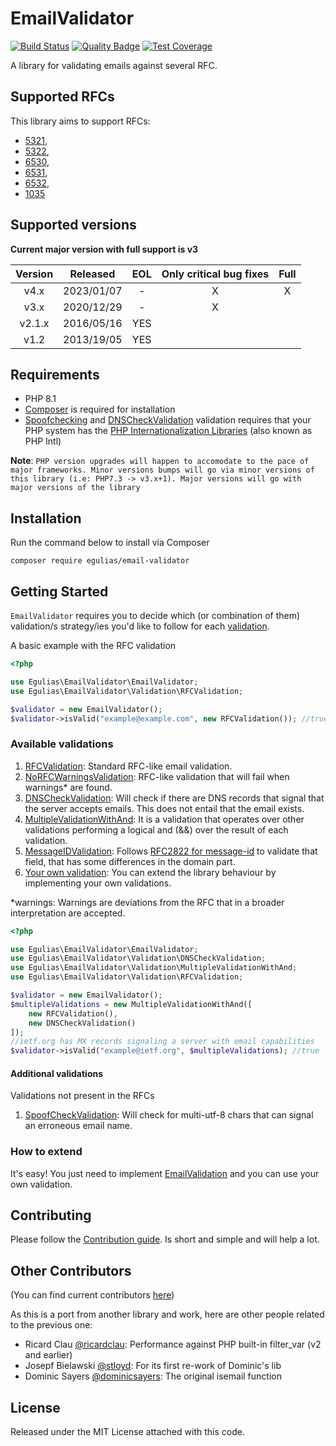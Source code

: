 # EmailValidator

[![Build Status](https://github.com/egulias/EmailValidator/workflows/tests/badge.svg?branch=4.x)](https://github.com/egulias/EmailValidator/actions)
[![Quality Badge](https://app.codacy.com/project/badge/Grade/55d44898c7e44ebdb4e457523563ad63)](https://app.codacy.com/gh/egulias/EmailValidator/dashboard?utm_source=gh&utm_medium=referral&utm_content=&utm_campaign=Badge_grade)
[![Test Coverage](https://app.codacy.com/project/badge/Coverage/55d44898c7e44ebdb4e457523563ad63)](https://app.codacy.com/gh/egulias/EmailValidator/dashboard?utm_source=gh&utm_medium=referral&utm_content=&utm_campaign=Badge_coverage)

A library for validating emails against several RFC.

## Supported RFCs

This library aims to support RFCs:

* [5321](https://tools.ietf.org/html/rfc5321), 
* [5322](https://tools.ietf.org/html/rfc5322), 
* [6530](https://tools.ietf.org/html/rfc6530), 
* [6531](https://tools.ietf.org/html/rfc6531), 
* [6532](https://tools.ietf.org/html/rfc6532),
* [1035](https://tools.ietf.org/html/rfc1035) 

## Supported versions

**Current major version with full support is v3**

| Version |  Released  | EOL | Only critical bug fixes | Full |
|:-------:|:----------:|:---:|:-----------------------:|:----:|
|  v4.x   | 2023/01/07 |  -  |            X            |  X   |
|  v3.x   | 2020/12/29 |  -  |            X            |      |
| v2.1.x  | 2016/05/16 | YES |                         |      |
|  v1.2   | 2013/19/05 | YES |                         |      |


## Requirements

 * PHP 8.1
 * [Composer](https://getcomposer.org) is required for installation
 * [Spoofchecking](/src/Validation/Extra/SpoofCheckValidation.php) and [DNSCheckValidation](/src/Validation/DNSCheckValidation.php) validation requires that your PHP system has the [PHP Internationalization Libraries](https://php.net/manual/en/book.intl.php) (also known as PHP Intl)

**Note**: `PHP version upgrades will happen to accomodate to the pace of major frameworks. Minor versions bumps will go via minor versions of this library (i.e: PHP7.3 -> v3.x+1). Major versions will go with major versions of the library`

## Installation

Run the command below to install via Composer

```shell
composer require egulias/email-validator
```

## Getting Started

`EmailValidator` requires you to decide which (or combination of them) validation/s strategy/ies you'd like to follow for each [validation](#available-validations).

A basic example with the RFC validation
```php
<?php

use Egulias\EmailValidator\EmailValidator;
use Egulias\EmailValidator\Validation\RFCValidation;

$validator = new EmailValidator();
$validator->isValid("example@example.com", new RFCValidation()); //true
```


### Available validations

1. [RFCValidation](/src/Validation/RFCValidation.php): Standard RFC-like email validation.
2. [NoRFCWarningsValidation](/src/Validation/NoRFCWarningsValidation.php): RFC-like validation that will fail when warnings* are found.
3. [DNSCheckValidation](/src/Validation/DNSCheckValidation.php): Will check if there are DNS records that signal that the server accepts emails. This does not entail that the email exists.
4. [MultipleValidationWithAnd](/src/Validation/MultipleValidationWithAnd.php): It is a validation that operates over other validations performing a logical and (&&) over the result of each validation.
5. [MessageIDValidation](/src/Validation/MessageIDValidation.php): Follows [RFC2822 for message-id](https://tools.ietf.org/html/rfc2822#section-3.6.4) to validate that field, that has some differences in the domain part.
6. [Your own validation](#how-to-extend): You can extend the library behaviour by implementing your own validations.

*warnings: Warnings are deviations from the RFC that in a broader interpretation are accepted.

```php
<?php

use Egulias\EmailValidator\EmailValidator;
use Egulias\EmailValidator\Validation\DNSCheckValidation;
use Egulias\EmailValidator\Validation\MultipleValidationWithAnd;
use Egulias\EmailValidator\Validation\RFCValidation;

$validator = new EmailValidator();
$multipleValidations = new MultipleValidationWithAnd([
    new RFCValidation(),
    new DNSCheckValidation()
]);
//ietf.org has MX records signaling a server with email capabilities
$validator->isValid("example@ietf.org", $multipleValidations); //true
```

#### Additional validations
Validations not present in the RFCs 

1. [SpoofCheckValidation](/src/Validation/Extra/SpoofCheckValidation.php): Will check for multi-utf-8 chars that can signal an erroneous email name.


### How to extend

It's easy! You just need to implement [EmailValidation](/src/Validation/EmailValidation.php) and you can use your own validation.

## Contributing

Please follow the [Contribution guide](CONTRIBUTING.md). Is short and simple and will help a lot.

## Other Contributors

(You can find current contributors [here](https://github.com/egulias/EmailValidator/graphs/contributors))

As this is a port from another library and work, here are other people related to the previous one:

* Ricard Clau [@ricardclau](https://github.com/ricardclau):      	Performance against PHP built-in filter_var (v2 and earlier)
* Josepf Bielawski [@stloyd](https://github.com/stloyd):      		For its first re-work of Dominic's lib
* Dominic Sayers [@dominicsayers](https://github.com/dominicsayers):  	The original isemail function

## License

Released under the MIT License attached with this code.
